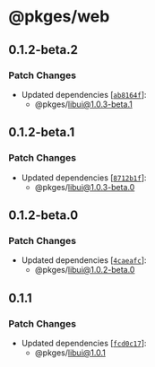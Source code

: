 # @pkges/web

## 0.1.2-beta.2

### Patch Changes

- Updated dependencies [[`ab8164f`](https://github.com/JeanBarriere/turbo-changeset-monorepo/commit/ab8164f94c91c7d128b406fb8abcfa524648cb6e)]:
  - @pkges/libui@1.0.3-beta.1

## 0.1.2-beta.1

### Patch Changes

- Updated dependencies [[`8712b1f`](https://github.com/JeanBarriere/turbo-changeset-monorepo/commit/8712b1fa82d151324ce19af71d3440120961c336)]:
  - @pkges/libui@1.0.3-beta.0

## 0.1.2-beta.0

### Patch Changes

- Updated dependencies [[`4caeafc`](https://github.com/JeanBarriere/turbo-changeset-monorepo/commit/4caeafc7a1c157794822fa5fa052013e5581eda9)]:
  - @pkges/libui@1.0.2-beta.0

## 0.1.1

### Patch Changes

- Updated dependencies [[`fcd0c17`](https://github.com/JeanBarriere/turbo-changeset-monorepo/commit/fcd0c17bbd72ae2b1efcba1d19e5e8b3c6a76c78)]:
  - @pkges/libui@1.0.1
